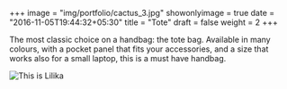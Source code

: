 +++
image = "img/portfolio/cactus_3.jpg"
showonlyimage = true
date = "2016-11-05T19:44:32+05:30"
title = "Tote"
draft = false
weight = 2
+++

The most classic choice on a handbag: the tote bag. Available in many colours, with a pocket panel that fits your accessories, and a size that works also for a small laptop, this is a must have handbag. 
<!--more-->
![This is Lilika][1]

[1]: /img/portfolio/cactus_3.jpg
